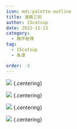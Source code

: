 ```yaml
---
icon: mdi:palette-outline
title: 漫画三则
author: 15catsup
date: 2022-11-13
category:
  - 画中秘境
tag:
  - 15catsup
  - 条漫

order: -3
---
```


![](./res/comic/comic1.webp) {.centering}

![](./res/comic/comic2.webp) {.centering}

![](./res/comic/comic3.webp) {.centering}

![](./res/comic/comic4.webp) {.centering}

<FakeAds />